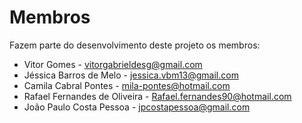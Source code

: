 # Membros

Fazem parte do desenvolvimento deste projeto os membros:

* Vitor Gomes - vitorgabrieldesg@gmail.com
* Jéssica Barros de Melo - jessica.vbm13@gmail.com
* Camila Cabral Pontes - mila-pontes@hotmail.com
* Rafael Fernandes de Oliveira - Rafael.fernandes90@hotmail.com
* João Paulo Costa Pessoa - jpcostapessoa@gmail.com
